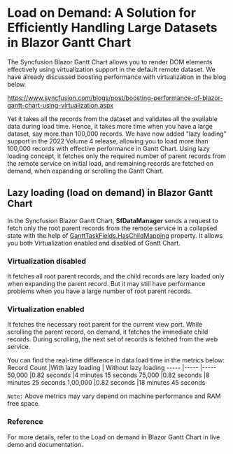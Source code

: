 # Load on Demand: A Solution for Efficiently Handling Large Datasets in Blazor Gantt Chart  
The Syncfusion Blazor Gantt Chart allows you to render DOM elements effectively using virtualization support in the default remote dataset. We have already discussed boosting performance with virtualization in the blog below.

https://www.syncfusion.com/blogs/post/boosting-performance-of-blazor-gantt-chart-using-virtualization.aspx 

Yet it takes all the records from the dataset and validates all the available data during load time. Hence, it takes more time when you have a large dataset, say more than 100,000 records. We have now added "lazy loading" support in the 2022 Volume 4 release, allowing you to load more than 100,000 records with effective performance in Gantt Chart.
Using lazy loading concept, it fetches only the required number of parent records from the remote service on initial load, and remaining records are fetched on demand, when expanding or scrolling the Gantt Chart.

## Lazy loading (load on demand) in Blazor Gantt Chart
In the Syncfusion Blazor Gantt Chart, **SfDataManager** sends a request to fetch only the root parent records from the remote service in a collapsed state with the help of [GanttTaskFields.HasChildMapping](https://help.syncfusion.com/cr/blazor/Syncfusion.Blazor.Gantt.GanttTaskFields.html#Syncfusion_Blazor_Gantt_GanttTaskFields_HasChildMapping) property. It allows you both Virtualization enabled and disabled of Gantt Chart.
### Virtualization disabled
It fetches all root parent records, and the child records are lazy loaded only when expanding the parent record. But it may still have performance problems when you have a large number of root parent records.
### Virtualization enabled
It fetches the necessary root parent for the current view port. While scrolling the parent record, on demand, it fetches the immediate child records. During scrolling, the next set of records is fetched from the web service.

You can find the real-time difference in data load time in the metrics below: 
Record Count |With lazy loading | Without lazy loading
----- |----- |-----
50,000 |0.82 seconds |4 minutes 15 seconds
75,000 |0.82 seconds |8 minutes 25 seconds
1,00,000	|0.82 seconds |18 minutes 45 seconds

`Note:` Above metrics may vary depend on machine performance and RAM free space.

### Reference
For more details, refer to the Load on demand in Blazor Gantt Chart in live demo and documentation.
